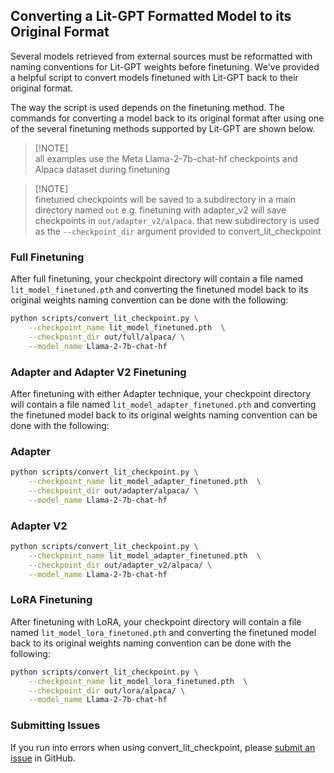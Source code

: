## Converting a Lit-GPT Formatted Model to its Original Format

Several models retrieved from external sources must be reformatted with naming conventions for Lit-GPT weights before finetuning. We've provided a helpful script to convert models finetuned with Lit-GPT back to their original format.

The way the script is used depends on the finetuning method. The commands for converting a model back to its original format after using one of the several finetuning methods supported by Lit-GPT are shown below.

> [!NOTE]\
> all examples use the Meta Llama-2-7b-chat-hf checkpoints and Alpaca dataset during finetuning

> [!NOTE]\
> finetuned checkpoints will be saved to a subdirectory in a main directory named `out` e.g. finetuning with adapter_v2 will save checkpoints in `out/adapter_v2/alpaca`. that new subdirectory is used as the `--checkpoint_dir` argument provided to convert_lit_checkpoint

### Full Finetuning

After full finetuning, your checkpoint directory will contain a file named `lit_model_finetuned.pth` and converting the finetuned model back to its original weights naming convention can be done with the following:

```sh
python scripts/convert_lit_checkpoint.py \
    --checkpoint_name lit_model_finetuned.pth  \
    --checkpoint_dir out/full/alpaca/ \
    --model_name Llama-2-7b-chat-hf
```

### Adapter and Adapter V2 Finetuning

After finetuning with either Adapter technique, your checkpoint directory will contain a file named `lit_model_adapter_finetuned.pth` and converting the finetuned model back to its original weights naming convention can be done with the following:

### Adapter

```sh
python scripts/convert_lit_checkpoint.py \
    --checkpoint_name lit_model_adapter_finetuned.pth  \
    --checkpoint_dir out/adapter/alpaca/ \
    --model_name Llama-2-7b-chat-hf
```

### Adapter V2

```sh
python scripts/convert_lit_checkpoint.py \
    --checkpoint_name lit_model_adapter_finetuned.pth  \
    --checkpoint_dir out/adapter_v2/alpaca/ \
    --model_name Llama-2-7b-chat-hf
```

### LoRA Finetuning

After finetuning with LoRA, your checkpoint directory will contain a file named `lit_model_lora_finetuned.pth` and converting the finetuned model back to its original weights naming convention can be done with the following:

```sh
python scripts/convert_lit_checkpoint.py \
    --checkpoint_name lit_model_lora_finetuned.pth  \
    --checkpoint_dir out/lora/alpaca/ \
    --model_name Llama-2-7b-chat-hf
```

### Submitting Issues

If you run into errors when using convert_lit_checkpoint, please [submit an issue](https://github.com/Lightning-AI/lit-gpt/issues) in GitHub.
